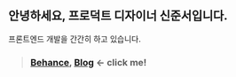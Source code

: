 ## 안녕하세요, 프로덕트 디자이너 신준서입니다.
프론트엔드 개발을 간간히 하고 있습니다.

> ### [Behance](https://www.behance.net/66c34071), [Blog](https://qodldks.tistory.com/) <- click me!
